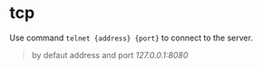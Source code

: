 # tcp

Use command ```telnet {address} {port}``` to connect to the server. 
>by defaut address and port *127.0.0.1:8080*
